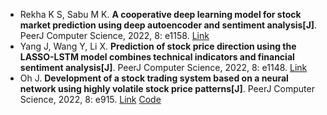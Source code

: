 * Rekha K S, Sabu M K. <b>A cooperative deep learning model for stock market prediction using deep autoencoder and sentiment analysis[J]</b>. PeerJ Computer Science, 2022, 8: e1158. [Link](https://peerj.com/articles/cs-1158/)
* Yang J, Wang Y, Li X. <b>Prediction of stock price direction using the LASSO-LSTM model combines technical indicators and financial sentiment analysis[J]</b>. PeerJ Computer Science, 2022, 8: e1148. [Link](https://peerj.com/articles/cs-1148/)
* Oh J. <b>Development of a stock trading system based on a neural network using highly volatile stock price patterns[J]</b>. PeerJ Computer Science, 2022, 8: e915. [Link](https://peerj.com/articles/cs-915/) [Code](https://github.com/chfhdahwk/Hivol_Stock_Prediction.git)
